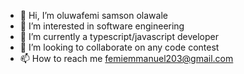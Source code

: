 - 👋 Hi, I’m oluwafemi samson olawale 
- 👀 I’m interested in software engineering 
- 🌱 I’m currently a typescript/javascript developer
- 💞️ I’m looking to collaborate on any code contest
- 📫 How to reach me femiemmanuel203@gmail.com

<!---
daboss2003/daboss2003 is a ✨ special ✨ repository because its `README.md` (this file) appears on your GitHub profile.
You can click the Preview link to take a look at your changes.
--->
